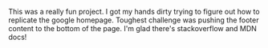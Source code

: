 This was a really fun project. I got my hands dirty trying to figure out how to replicate the google homepage. Toughest challenge was pushing the footer content to the bottom of the page. I'm glad there's stackoverflow and MDN docs!